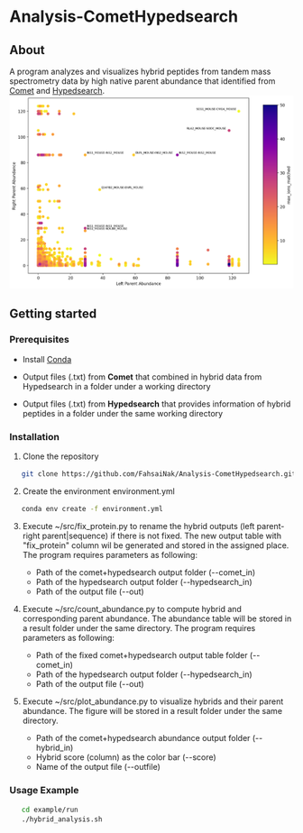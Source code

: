 # Analysis-CometHypedsearch

## About

A program analyzes and visualizes hybrid peptides from tandem mass spectrometry data by high native parent abundance that identified from [Comet](https://github.com/UWPR/Comet) and [Hypedsearch](https://github.com/ryanlayerlab/hypedsearch).
![Plot](./example/outputs/results/hybrid_Ab_ions.png)

## Getting started

### Prerequisites

* Install [Conda](https://conda.io/projects/conda/en/latest/user-guide/install/index.html)

* Output files (.txt) from **Comet** that combined in hybrid data from Hypedsearch in a folder under a working directory

* Output files (.txt) from **Hypedsearch** that provides information of hybrid peptides in a folder under the same working directory

### Installation

1. Clone the repository
```sh
   git clone https://github.com/FahsaiNak/Analysis-CometHypedsearch.git
```

2. Create the environment environment.yml
```sh
   conda env create -f environment.yml
```

3. Execute ~/src/fix_protein.py to rename the hybrid outputs (left parent-right parent|sequence) if there is not fixed. The new output table with "fix_protein" column wil be generated and stored in the assigned place. The program requires parameters as following:
    - Path of the comet+hypedsearch output folder (--comet_in)
    - Path of the hypedsearch output folder (--hypedsearch_in)
    - Path of the output file (--out)

4. Execute ~/src/count_abundance.py to compute hybrid and corresponding parent abundance. The abundance table will be stored in a result folder under the same directory. The program requires parameters as following:
    - Path of the fixed comet+hypedsearch output table folder (--comet_in)
    - Path of the hypedsearch output folder (--hypedsearch_in)
    - Path of the output file (--out)

5. Execute ~/src/plot_abundance.py to visualize hybrids and their parent abundance. The figure will be stored in a result folder under the same directory.
    - Path of the comet+hypedsearch abundance output folder (--hybrid_in)
    - Hybrid score (column) as the color bar (--score)
    - Name of the output file (--outfile)

### Usage Example
```sh
   cd example/run
   ./hybrid_analysis.sh
```
